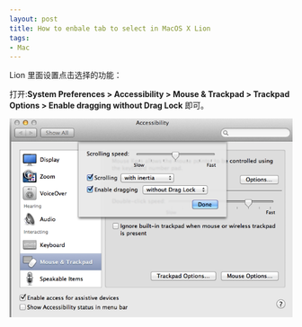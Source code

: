 ```yaml
---
layout: post
title: How to enbale tab to select in MacOS X Lion 
tags:
- Mac
---
```

Lion 里面设置点击选择的功能：

打开:**System Preferences >  Accessibility > Mouse & Trackpad > Trackpad Options > Enable dragging without Drag Lock** 即可。

![image](/assets/images/2013/04/27/lion_drag_to_select.png)
